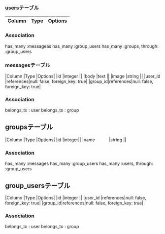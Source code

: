 ### usersテーブル
Column|Type|Options|
|------|----|-------|
### Association
  has_many :messageas
  has_many :group_users
  has_many :groups, through: :group_users

### messagesテーブル
|Column  |Type      |Options|
|id      |integer   ||
|body    |text      ||
|image   |string    ||
|user_id |references|null: false, foreign_key: true|
|group_id|references|null: false, foreign_key: true|

### Association
  belongs_to : user
  belongs_to : group

## groupsテーブル
|Column    |Type   |Options|
|id        |integer||
|name　　　 |string ||

### Association
  has_many :messages
  has_many :group_users
  has_many :users, through: :group_users

## group_usersテーブル
|Column  |Type      |Options|
|id      |integer   ||
|user_id |references|null: false, foreign_key: true|
|group_id|references|null: false, foreign_key: true|

### Association
  belongs_to : user
  belongs_to : group